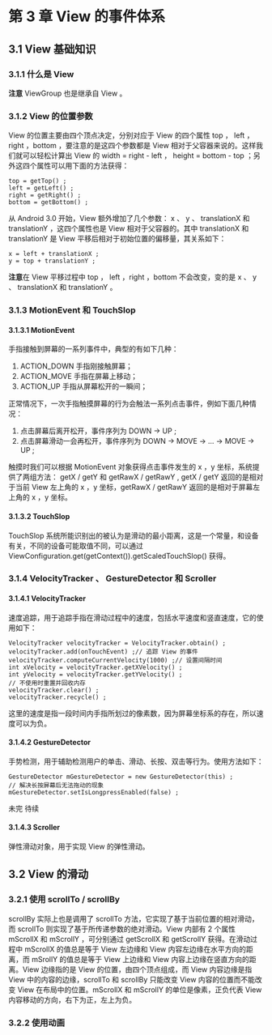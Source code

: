 # 第 3 章 View 的事件体系 #
## 3.1 View 基础知识 ##
### 3.1.1 什么是 View ###
**注意** ViewGroup 也是继承自 View 。
### 3.1.2 View 的位置参数 ###
View 的位置主要由四个顶点决定，分别对应于 View 的四个属性 top ， left ，right ，bottom ，要注意的是这四个参数都是 View 相对于父容器来说的。这样我们就可以轻松计算出 View 的 width = right - left ， height = bottom - top ；另外这四个属性可以用下面的方法获得：

	top = getTop() ;
	left = getLeft() ;
	right = getRight() ;
	bottom = getBottom() ;
从 Android 3.0 开始，View 额外增加了几个参数： x 、 y 、 translationX 和 translationY ，这四个属性也是 View 相对于父容器的。其中 translationX 和 translationY 是 View 平移后相对于初始位置的偏移量，其关系如下：

	x = left + translationX ;
	y = top + translationY ;
**注意**在 View 平移过程中 top ， left ，right ，bottom 不会改变，变的是 x 、 y 、 translationX 和 translationY 。
### 3.1.3 MotionEvent 和 TouchSlop ###
#### 3.1.3.1 MotionEvent ####
手指接触到屏幕的一系列事件中，典型的有如下几种：

1. ACTION_DOWN 手指刚接触屏幕；
2. ACTION_MOVE 手指在屏幕上移动；
3. ACTION_UP 手指从屏幕松开的一瞬间；

正常情况下，一次手指触摸屏幕的行为会触法一系列点击事件，例如下面几种情况：

1. 点击屏幕后离开松开，事件序列为 DOWN -> UP ;
2. 点击屏幕滑动一会再松开，事件序列为 DOWN -> MOVE -> ... -> MOVE -> UP ;

触摸时我们可以根据 MotionEvent 对象获得点击事件发生的 x ，y 坐标，系统提供了两组方法： getX / getY 和 getRawX / getRawY , getX / getY 返回的是相对于当前 View 左上角的 x ，y 坐标，getRawX / getRawY 返回的是相对于屏幕左上角的 x ，y 坐标。
#### 3.1.3.2 TouchSlop ####
TouchSlop 系统所能识别出的被认为是滑动的最小距离，这是一个常量，和设备有关，不同的设备可能取值不同，可以通过 ViewConfiguration.get(getContext()).getScaledTouchSlop() 获得。
### 3.1.4 VelocityTracker 、 GestureDetector 和 Scroller ###
#### 3.1.4.1 VelocityTracker ####
速度追踪，用于追踪手指在滑动过程中的速度，包括水平速度和竖直速度，它的使用如下：

	VelocityTracker velocityTracker = VelocityTracker.obtain() ;
	velocityTracker.add(onTouchEvent) ;// 追踪 View 的事件
	velocityTracker.computeCurrentVelocity(1000) ;// 设置间隔时间
	int xVelocity = velocityTracker.getXVelocity() ;
	int yVelocity = velocityTracker.getYVelocity() ;
	// 不使用时重置并回收内存
	velocityTracker.clear() ;
	velocityTracker.recycle() ;

这里的速度是指一段时间内手指所划过的像素数，因为屏幕坐标系的存在，所以速度可以为负。
#### 3.1.4.2 GestureDetector ####
手势检测，用于辅助检测用户的单击、滑动、长按、双击等行为。使用方法如下：

	GestureDetector mGestureDetector = new GestureDetector(this) ;
	// 解决长按屏幕后无法拖动的现象
	mGestureDetector.setIsLongpressEnabled(false) ;

未完 待续
#### 3.1.4.3 Scroller ####
弹性滑动对象，用于实现 View 的弹性滑动。
## 3.2 View 的滑动 ##
### 3.2.1 使用 scrollTo / scrollBy ###
scrollBy 实际上也是调用了 scrollTo 方法，它实现了基于当前位置的相对滑动，而 scrollTo 则实现了基于所传递参数的绝对滑动。View 内部有 2 个属性 mScrollX 和 mScrollY ，可分别通过 getScrollX 和 getScrollY 获得。在滑动过程中 mScrollX 的值总是等于 View 左边缘和 View 内容左边缘在水平方向的距离，而 mSrollY 的值总是等于 View 上边缘和 View 内容上边缘在竖直方向的距离。View 边缘指的是 View 的位置，由四个顶点组成，而 View 内容边缘是指 View 中的内容的边缘，scrollTo 和 scrollBy 只能改变 View 内容的位置而不能改变 View 在布局中的位置。mScrollX 和 mScrollY 的单位是像素，正负代表 View 内容移动的方向，右下为正，左上为负。
### 3.2.2 使用动画 ###
